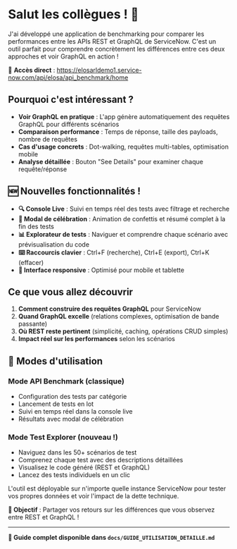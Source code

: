 # Salut les collègues ! 👋

J'ai développé une application de benchmarking pour comparer les performances entre les APIs REST et GraphQL de ServiceNow. C'est un outil parfait pour comprendre concrètement les différences entre ces deux approches et voir GraphQL en action !

🚀 **Accès direct** : https://elosarldemo1.service-now.com/api/elosa/api_benchmark/home

## Pourquoi c'est intéressant ?

- **Voir GraphQL en pratique** : L'app génère automatiquement des requêtes GraphQL pour différents scénarios
- **Comparaison performance** : Temps de réponse, taille des payloads, nombre de requêtes
- **Cas d'usage concrets** : Dot-walking, requêtes multi-tables, optimisation mobile
- **Analyse détaillée** : Bouton "See Details" pour examiner chaque requête/réponse

## 🆕 Nouvelles fonctionnalités !

- **🔍 Console Live** : Suivi en temps réel des tests avec filtrage et recherche
- **🎉 Modal de célébration** : Animation de confettis et résumé complet à la fin des tests
- **📊 Explorateur de tests** : Naviguer et comprendre chaque scénario avec prévisualisation du code
- **⌨️ Raccourcis clavier** : Ctrl+F (recherche), Ctrl+E (export), Ctrl+K (effacer)
- **📱 Interface responsive** : Optimisé pour mobile et tablette

## Ce que vous allez découvrir

1. **Comment construire des requêtes GraphQL** pour ServiceNow
2. **Quand GraphQL excelle** (relations complexes, optimisation de bande passante)
3. **Où REST reste pertinent** (simplicité, caching, opérations CRUD simples)
4. **Impact réel sur les performances** selon les scénarios

## 🚀 Modes d'utilisation

### **Mode API Benchmark** (classique)
- Configuration des tests par catégorie
- Lancement de tests en lot
- Suivi en temps réel dans la console live
- Résultats avec modal de célébration

### **Mode Test Explorer** (nouveau !)
- Naviguez dans les 50+ scénarios de test
- Comprenez chaque test avec des descriptions détaillées
- Visualisez le code généré (REST et GraphQL)
- Lancez des tests individuels en un clic

L'outil est déployable sur n'importe quelle instance ServiceNow pour tester vos propres données et voir l'impact de la dette technique.

**🎯 Objectif** : Partager vos retours sur les différences que vous observez entre REST et GraphQL !

---

**📖 Guide complet disponible dans `docs/GUIDE_UTILISATION_DETAILLE.md`**